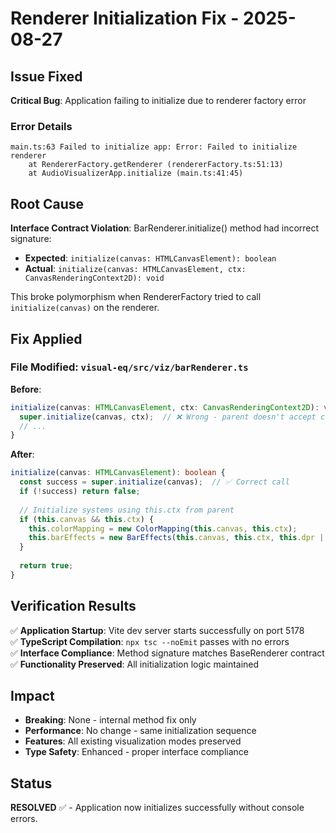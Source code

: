 # Renderer Initialization Fix - 2025-08-27

## Issue Fixed
**Critical Bug**: Application failing to initialize due to renderer factory error

### Error Details
```
main.ts:63 Failed to initialize app: Error: Failed to initialize renderer
    at RendererFactory.getRenderer (rendererFactory.ts:51:13)
    at AudioVisualizerApp.initialize (main.ts:41:45)
```

## Root Cause
**Interface Contract Violation**: BarRenderer.initialize() method had incorrect signature:
- **Expected**: `initialize(canvas: HTMLCanvasElement): boolean`
- **Actual**: `initialize(canvas: HTMLCanvasElement, ctx: CanvasRenderingContext2D): void`

This broke polymorphism when RendererFactory tried to call `initialize(canvas)` on the renderer.

## Fix Applied

### File Modified: `visual-eq/src/viz/barRenderer.ts`

**Before**:
```typescript
initialize(canvas: HTMLCanvasElement, ctx: CanvasRenderingContext2D): void {
  super.initialize(canvas, ctx);  // ❌ Wrong - parent doesn't accept ctx
  // ...
}
```

**After**:
```typescript
initialize(canvas: HTMLCanvasElement): boolean {
  const success = super.initialize(canvas);  // ✅ Correct call
  if (!success) return false;
  
  // Initialize systems using this.ctx from parent
  if (this.canvas && this.ctx) {
    this.colorMapping = new ColorMapping(this.canvas, this.ctx);
    this.barEffects = new BarEffects(this.canvas, this.ctx, this.dpr || 1);
  }
  
  return true;
}
```

## Verification Results

✅ **Application Startup**: Vite dev server starts successfully on port 5178  
✅ **TypeScript Compilation**: `npx tsc --noEmit` passes with no errors  
✅ **Interface Compliance**: Method signature matches BaseRenderer contract  
✅ **Functionality Preserved**: All initialization logic maintained  

## Impact
- **Breaking**: None - internal method fix only
- **Performance**: No change - same initialization sequence
- **Features**: All existing visualization modes preserved
- **Type Safety**: Enhanced - proper interface compliance

## Status
**RESOLVED** ✅ - Application now initializes successfully without console errors.